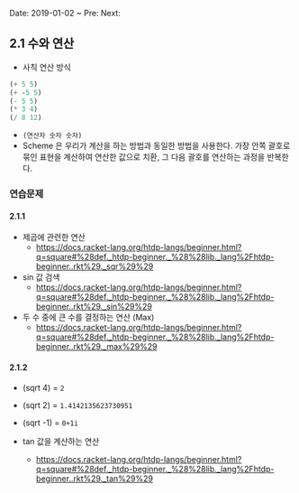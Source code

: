 Date: 2019-01-02 ~
Pre:
Next:

## 2.1 수와 연산

* 사칙 연산 방식

```scheme
(+ 5 5)
(+ -5 5)
(- 5 5)
(* 3 4)
(/ 8 12)
```

* `(연산자 숫자 숫자)`
* Scheme 은 우리가 계산을 하는 방법과 동일한 방법을 사용한다. 가장 안쪽 괄호로 묶인 표현을 계산하여 연산한 값으로 치환, 그 다음 괄호를 연산하는 과정을 반복한다.

### 연습문제

#### 2.1.1

* 제곱에 관련한 연산
    * https://docs.racket-lang.org/htdp-langs/beginner.html?q=square#%28def._htdp-beginner._%28%28lib._lang%2Fhtdp-beginner..rkt%29._sqr%29%29
* sin 값 검색
    * https://docs.racket-lang.org/htdp-langs/beginner.html?q=square#%28def._htdp-beginner._%28%28lib._lang%2Fhtdp-beginner..rkt%29._sin%29%29
* 두 수 중에 큰 수를 결정하는 연산 (Max)
    * https://docs.racket-lang.org/htdp-langs/beginner.html?q=square#%28def._htdp-beginner._%28%28lib._lang%2Fhtdp-beginner..rkt%29._max%29%29

#### 2.1.2

* (sqrt 4) = `2`
* (sqrt 2) = `1.4142135623730951`
* (sqrt -1) = `0+1i`

* tan 값을 계샨하는 연산
    * https://docs.racket-lang.org/htdp-langs/beginner.html?q=square#%28def._htdp-beginner._%28%28lib._lang%2Fhtdp-beginner..rkt%29._tan%29%29
